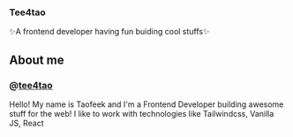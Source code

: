 ### Tee4tao
✨A frontend developer having fun buiding cool stuffs✨

## About me

### @[tee4tao](https://github.com/tee4tao)

Hello! My name is Taofeek and I'm a Frontend Developer building awesome stuff for the web! I like to work with technologies like Tailwindcss, Vanilla JS, React

